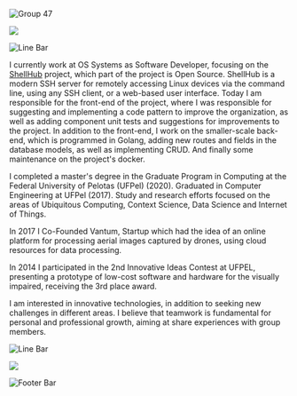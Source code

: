 ![Group 47](https://user-images.githubusercontent.com/15831786/151552988-0f200e6f-9645-4528-8583-cd7f3f596562.png)

<a href="https://www.linkedin.com/in/leonardojoao/"><img src="https://img.shields.io/badge/LinkedIn-0077B5?style=for-the-badge&logo=linkedin&logoColor=white" /></a>

![Line Bar](https://user-images.githubusercontent.com/15831786/151555949-9c909ed7-2870-4f45-a6f2-2c5b8a240e09.png)

I currently work at OS Systems as Software Developer, focusing on the [ShellHub](https://github.com/shellhub-io/shellhub) project, which part of the project is Open Source. ShellHub is a modern SSH server for remotely accessing Linux devices via the command line, using any SSH client, or a web-based user interface. Today I am responsible for the front-end of the project, where I was responsible for suggesting and implementing a code pattern to improve the organization, as well as adding component unit tests and suggestions for improvements to the project. In addition to the front-end, I work on the smaller-scale back-end, which is programmed in Golang, adding new routes and fields in the database models, as well as implementing CRUD. And finally some maintenance on the project's docker.
    
I completed a master's degree in the Graduate Program in Computing at the Federal University of Pelotas (UFPel) (2020). Graduated in Computer Engineering at UFPel (2017). Study and research efforts focused on the areas of Ubiquitous Computing, Context Science, Data Science and Internet of Things.
    
In 2017 I Co-Founded Vantum, Startup which had the idea of an online platform for processing aerial images captured by drones, using cloud resources for data processing.
    
In 2014 I participated in the 2nd Innovative Ideas Contest at UFPEL, presenting a prototype of low-cost software and hardware for the visually impaired, receiving the 3rd place award.
    
I am interested in innovative technologies, in addition to seeking new challenges in different areas. I believe that teamwork is fundamental for personal and professional growth, aiming at share experiences with group members.


![Line Bar](https://user-images.githubusercontent.com/15831786/151555949-9c909ed7-2870-4f45-a6f2-2c5b8a240e09.png)

<img src="https://cr-skills-chart-widget.azurewebsites.net/api/api?username=leonardojoao&branding=false&width=700px&skills=CSS,Go,HTML,JavaScript,Python,Vue" />

![Footer Bar](https://user-images.githubusercontent.com/15831786/151553355-79723afb-ebd5-44af-95d5-64b3f145c2f5.png)
